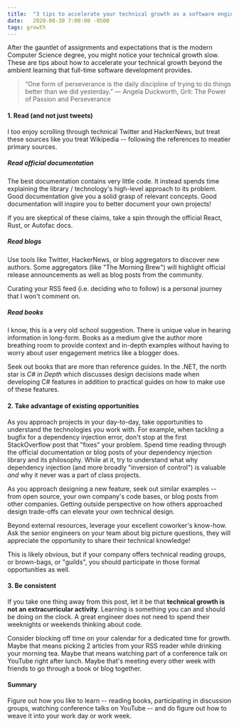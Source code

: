 ```yaml
---
title:  "3 tips to accelerate your technical growth as a software engineer (without giving up your weekends)"
date:   2020-08-30 7:00:00 -0500
tags: growth
---
```


After the gauntlet of assignments and expectations that is the modern Computer Science degree, you might notice your technical growth slow. These are tips about how to accelerate your technical growth beyond the ambient learning that full-time software development provides.

> “One form of perseverance is the daily discipline of trying to do things better than we did yesterday.”
― Angela Duckworth, Grit: The Power of Passion and Perseverance

#### 1. Read (and not just tweets)

I too enjoy scrolling through technical Twitter and HackerNews, but treat these sources like you treat Wikipedia -- following the references to meatier primary sources.

##### Read official documentation

The best documentation contains very little code. It instead spends time explaining the library / technology's high-level approach to its problem. Good documentation give you a solid grasp of relevant concepts. Good documentation will inspire you to better document your own projects!

If you are skeptical of these claims, take a spin through the official React, Rust, or Autofac docs.

##### Read blogs

Use tools like Twitter, HackerNews, or blog aggregators to discover new authors. Some aggregators (like "The Morning Brew") will highlight official release announcements as well as blog posts from the community.

Curating your RSS feed (i.e. deciding who to follow) is a personal journey that I won't comment on.

##### Read books

I know, this is a very old school suggestion. There is unique value in hearing information in long-form. Books as a medium give the author more breathing room to provide context and in-depth examples without having to worry about user engagement metrics like a blogger does.

Seek out books that are more than reference guides. In the .NET, the north star is _C# in Depth_ which discusses design decisions made when developing C# features in addition to practical guides on how to make use of these features.

#### 2. Take advantage of existing opportunities

As you approach projects in your day-to-day, take opportunities to understand the technologies you work with. For example, when tackling a bugfix for a dependency injection error, don't stop at the first StackOverflow post that "fixes" your problem. Spend time reading through the official documentation or blog posts of your dependency injection library and its philosophy. While at it, try to understand what why dependency injection (and more broadly "inversion of control") is valuable _and_ why it never was a part of class projects.

As you approach designing a new feature, seek out similar examples -- from open source, your own company's code bases, or blog posts from other companies. Getting outside perspective on how others approached design trade-offs can elevate your own technical design.

Beyond external resources, leverage your excellent coworker's know-how. Ask the senior engineers on your team about big picture questions, they will appreciate the opportunity to share their technical knowledge!

This is likely obvious, but if your company offers technical reading groups, or brown-bags, or "guilds", you should participate in those formal opportunities as well.

#### 3. Be consistent

If you take one thing away from this post, let it be that **technical growth is not an extracurricular activity**. Learning is something you can and should be doing on the clock. A great engineer does not need to spend their weeknights or weekends thinking about code.

Consider blocking off time on your calendar for a dedicated time for growth. Maybe that means picking 2 articles from your RSS reader while drinking your morning tea. Maybe that means watching part of a conference talk on YouTube right after lunch. Maybe that's meeting every other week with friends to go through a book or blog together.

#### Summary

Figure out how you like to learn -- reading books, participating in discussion groups, watching conference talks on YouTube -- and do figure out how to weave it into your work day or work week.
